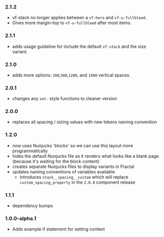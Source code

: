 ### 2.1.2

* vf-stack no longer applies between a `vf-hero` and `vf-u-fullbleed`.
* Gives more margin-top to `vf-u-fullbleed` after most items.

### 2.1.1

* adds usage guideline for include the default `vf-stack` and the size variant.

### 2.1.0

* adds more options: `200`,`500`,`1200`, and `1600` vertical spaces.

### 2.0.1

* changes any `set-` style functions to cleaner version

### 2.0.0

* replaces all spacing / sizing values with new tokens naming convention

### 1.2.0

* now uses Nunjucks 'blocks' so we can use this layout more programmatically
* hides the default Nunjucks file as it renders what looks like a blank page (because it's waiting for the block content)
* creates separate Nunjucks files to display variants in Fractal
* updates naming conventions of variables available
  * introduces `stack__spacing__custom` which will replace `custom_spacing_property` in the `2.0.0` component release

### 1.1.1

* dependency bumps

### 1.0.0-alpha.1

* Adds example if statement for setting context
